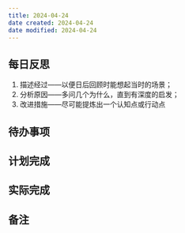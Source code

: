 ```yaml
---
title: 2024-04-24
date created: 2024-04-24
date modified: 2024-04-24
---
```


## 每日反思

1. 描述经过——以便日后回顾时能想起当时的场景；  
2. 分析原因——多问几个为什么，直到有深度的启发；  
3. 改进措施——尽可能提炼出一个认知点或行动点

## 待办事项

## 计划完成

## 实际完成

## 备注
